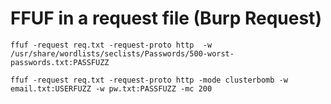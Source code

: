 # FFUF in a request file (Burp Request)

```
ffuf -request req.txt -request-proto http  -w /usr/share/wordlists/seclists/Passwords/500-worst-passwords.txt:PASSFUZZ 
```
```
ffuf -request req.txt -request-proto http -mode clusterbomb -w email.txt:USERFUZZ -w pw.txt:PASSFUZZ -mc 200
```